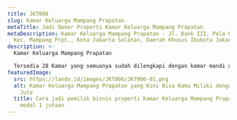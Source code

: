 ```yaml
---
title: JKT006
slug: Kamar Keluarga Mampang Prapatan
metaTitle: Jadi Owner Properti Kamar Keluarga Mampang Prapatan
metaDescription: Kamar Keluarga Mampang Prapatan - Jl. Bank III, Pela Mampang,
  Kec. Mampang Prpt., Kota Jakarta Selatan, Daerah Khusus Ibukota Jakarta 12720
description: >-
  Kamar Keluarga Mampang Prapatan

  Tersedia 28 Kamar yang semuanya sudah dilengkapi dengan kamar mandi dalam. Luas Tanah 107m², Luas Bangunan 338m² (3 lantai), tingkat tersewa selama ini 90%.
featuredImage:
  src: https://landx.id/images/JKT006/JKT006-01.png
  alt: Kamar Keluarga Mampang Prapatan yang Kini Bisa Kamu Miliki dengan Modal 1
    Juta
  title: Cara jadi pemilik bisnis properti Kamar Keluarga Mampang Prapatan dengan
    modal 1 jutaan
---
```

